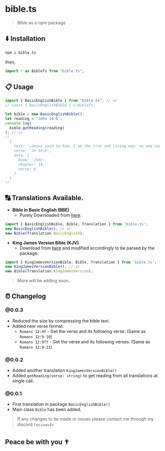 # bible.ts
> Bible as a npm package
## ⬇️ Installation
```bash
npm i bible.ts
```
then,
```ts
import * as BibleTs from "bible.ts";
```

## 📋 Usage
```ts
import { BasicEnglishBible } from "bible.ts"; // or
// const { BasicEnglishBible } = BibleTs;

let bible = new BasicEnglishBible();
let reading = 'John 14:6';
console.log(
  bible.getReading(reading)
); // => 
/* 
  {
    text: '₆Jesus said to him, I am the true and living way: no one comes to the Father but by me.',
    verse: 'Jn 14:6',
    data: {
      book: 'John',
      chapter: 14,
      verse: 6
    }
  }
*/
```

## 🔠 Translations Available.
- **Bible in Basic English (BBE)**
  - Purely Downloaded from [here](http://www.o-bible.com/download/bbe.gz).
```ts
import { BasicEnglishBible, Bible, Translation } from 'bible.ts';
new BasicEnglishBible(); // or
new Bible(Translation.BasicEnglish);
```
- **King James Version Bible (KJV)**
  - Download from [here](http://www.o-bible.com/download/kjv.gz) and modified accordingly to be parsed by the package.
```ts
import { KingJamesVersionBible, Bible, Translation } from 'bible.ts';
new KingJamesVersionBible(); // or
new Bible(Translation.KingJamesVersion);
```
> More will be adding soon..


## ⏰ Changelog
### @0.0.3
- Reduced the size by compressing the bible text.
- Added new verse format:
  - `Romans 12:9f` - Get the verse and its following verse. (Same as `Romans 12:9-10`)
  - `Romans 12:9ff` - Get the verse and its following verses. (Same as `Romans 12:9-21`)
### @0.0.2
- Added another translation `KingJamesVersionBible()`
- Added `getReading(verse: string)` to get reading from all translations at single call.
### @0.0.1
- First translation in package `BasicEnglishBible()`
- Main class `Bible` has been added.

> If any changes to be made or issues please contact me through my discord `leziuwu`👍

## Peace be with you ✝️

